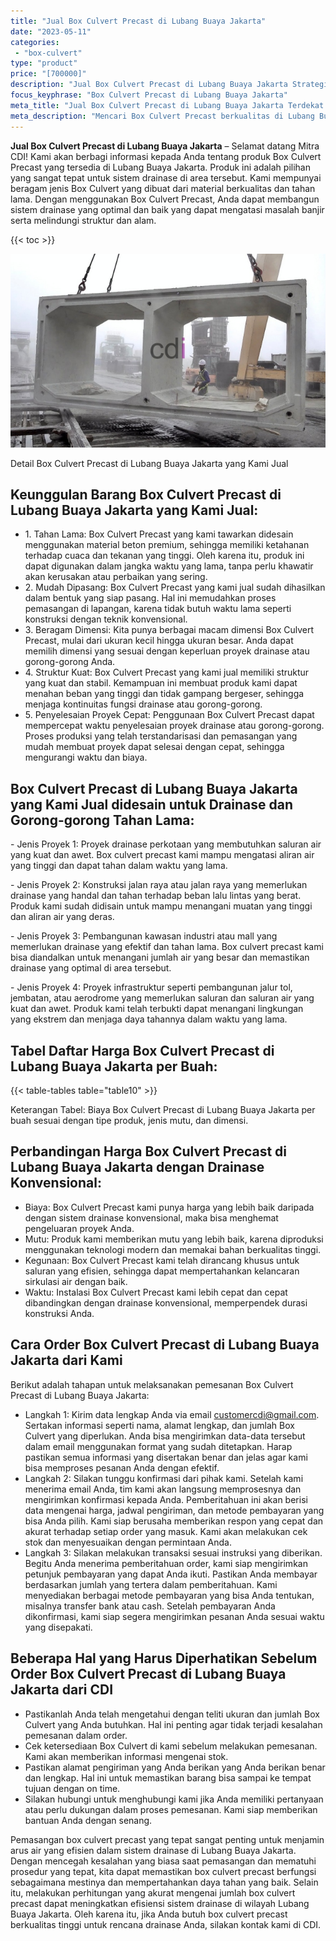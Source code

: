 ```yaml
---
title: "Jual Box Culvert Precast di Lubang Buaya Jakarta"
date: "2023-05-11"
categories:
 - "box-culvert"
type: "product"
price: "[700000]"
description: "Jual Box Culvert Precast di Lubang Buaya Jakarta Strategis. Box Culvert Precast unggulan untuk kebutuhan konstruksi dengan performa optimal. Segera dapatkan informasi detail."
focus_keyphrase: "Box Culvert Precast di Lubang Buaya Jakarta"
meta_title: "Jual Box Culvert Precast di Lubang Buaya Jakarta Terdekat - CDI"
meta_description: "Mencari Box Culvert Precast berkualitas di Lubang Buaya Jakarta? Kami adalah solusi tepat dengan kualitas premium. Dapatkan informasi sekarang."
---
```


**Jual Box Culvert Precast di Lubang Buaya Jakarta** – Selamat datang Mitra CDI! Kami akan berbagi informasi kepada Anda tentang produk Box Culvert Precast yang tersedia di Lubang Buaya Jakarta. Produk ini adalah pilihan yang sangat tepat untuk sistem drainase di area tersebut. Kami mempunyai beragam jenis Box Culvert yang dibuat dari material berkualitas dan tahan lama. Dengan menggunakan Box Culvert Precast, Anda dapat membangun sistem drainase yang optimal dan baik yang dapat mengatasi masalah banjir serta melindungi struktur dan alam.

{{< toc >}}

![Jual Box Culvert Precast di Lubang Buaya Jakarta](/images/box-culvert/box-culvert-13.jpg)

Detail Box Culvert Precast di Lubang Buaya Jakarta yang Kami Jual 

## Keunggulan Barang Box Culvert Precast di Lubang Buaya Jakarta yang Kami Jual:

*   1\. Tahan Lama: Box Culvert Precast yang kami tawarkan didesain menggunakan material beton premium, sehingga memiliki ketahanan terhadap cuaca dan tekanan yang tinggi. Oleh karena itu, produk ini dapat digunakan dalam jangka waktu yang lama, tanpa perlu khawatir akan kerusakan atau perbaikan yang sering.
*   2\. Mudah Dipasang: Box Culvert Precast yang kami jual sudah dihasilkan dalam bentuk yang siap pasang. Hal ini memudahkan proses pemasangan di lapangan, karena tidak butuh waktu lama seperti konstruksi dengan teknik konvensional.
*   3\. Beragam Dimensi: Kita punya berbagai macam dimensi Box Culvert Precast, mulai dari ukuran kecil hingga ukuran besar. Anda dapat memilih dimensi yang sesuai dengan keperluan proyek drainase atau gorong-gorong Anda.
*   4\. Struktur Kuat: Box Culvert Precast yang kami jual memiliki struktur yang kuat dan stabil. Kemampuan ini membuat produk kami dapat menahan beban yang tinggi dan tidak gampang bergeser, sehingga menjaga kontinuitas fungsi drainase atau gorong-gorong.
*   5\. Penyelesaian Proyek Cepat: Penggunaan Box Culvert Precast dapat mempercepat waktu penyelesaian proyek drainase atau gorong-gorong. Proses produksi yang telah terstandarisasi dan pemasangan yang mudah membuat proyek dapat selesai dengan cepat, sehingga mengurangi waktu dan biaya.

## Box Culvert Precast di Lubang Buaya Jakarta yang Kami Jual didesain untuk Drainase dan Gorong-gorong Tahan Lama:

\- Jenis Proyek 1: Proyek drainase perkotaan yang membutuhkan saluran air yang kuat dan awet. Box culvert precast kami mampu mengatasi aliran air yang tinggi dan dapat tahan dalam waktu yang lama.

\- Jenis Proyek 2: Konstruksi jalan raya atau jalan raya yang memerlukan drainase yang handal dan tahan terhadap beban lalu lintas yang berat. Produk kami sudah didisain untuk mampu menangani muatan yang tinggi dan aliran air yang deras.

\- Jenis Proyek 3: Pembangunan kawasan industri atau mall yang memerlukan drainase yang efektif dan tahan lama. Box culvert precast kami bisa diandalkan untuk menangani jumlah air yang besar dan memastikan drainase yang optimal di area tersebut.

\- Jenis Proyek 4: Proyek infrastruktur seperti pembangunan jalur tol, jembatan, atau aerodrome yang memerlukan saluran dan saluran air yang kuat dan awet. Produk kami telah terbukti dapat menangani lingkungan yang ekstrem dan menjaga daya tahannya dalam waktu yang lama.

## Tabel Daftar Harga Box Culvert Precast di Lubang Buaya Jakarta per Buah:

{{< table-tables table="table10" >}}

Keterangan Tabel: Biaya Box Culvert Precast di Lubang Buaya Jakarta per buah sesuai dengan tipe produk, jenis mutu, dan dimensi.

## Perbandingan Harga Box Culvert Precast di Lubang Buaya Jakarta dengan Drainase Konvensional:

*   Biaya: Box Culvert Precast kami punya harga yang lebih baik daripada dengan sistem drainase konvensional, maka bisa menghemat pengeluaran proyek Anda.
*   Mutu: Produk kami memberikan mutu yang lebih baik, karena diproduksi menggunakan teknologi modern dan memakai bahan berkualitas tinggi.
*   Kegunaan: Box Culvert Precast kami telah dirancang khusus untuk saluran yang efisien, sehingga dapat mempertahankan kelancaran sirkulasi air dengan baik.
*   Waktu: Instalasi Box Culvert Precast kami lebih cepat dan cepat dibandingkan dengan drainase konvensional, memperpendek durasi konstruksi Anda.

## Cara Order Box Culvert Precast di Lubang Buaya Jakarta dari Kami

Berikut adalah tahapan untuk melaksanakan pemesanan Box Culvert Precast di Lubang Buaya Jakarta:

*   Langkah 1: Kirim data lengkap Anda via email customercdi@gmail.com. Sertakan informasi seperti nama, alamat lengkap, dan jumlah Box Culvert yang diperlukan.
Anda bisa mengirimkan data-data tersebut dalam email menggunakan format yang sudah ditetapkan. Harap pastikan semua informasi yang disertakan benar dan jelas agar kami bisa memproses pesanan Anda dengan efektif.
*   Langkah 2: Silakan tunggu konfirmasi dari pihak kami. Setelah kami menerima email Anda, tim kami akan langsung memprosesnya dan mengirimkan konfirmasi kepada Anda. Pemberitahuan ini akan berisi data mengenai harga, jadwal pengiriman, dan metode pembayaran yang bisa Anda pilih.
Kami siap berusaha memberikan respon yang cepat dan akurat terhadap setiap order yang masuk. Kami akan melakukan cek stok dan menyesuaikan dengan permintaan Anda.
*   Langkah 3: Silakan melakukan transaksi sesuai instruksi yang diberikan. Begitu Anda menerima pemberitahuan order, kami siap mengirimkan petunjuk pembayaran yang dapat Anda ikuti. Pastikan Anda membayar berdasarkan jumlah yang tertera dalam pemberitahuan.
Kami menyediakan berbagai metode pembayaran yang bisa Anda tentukan, misalnya transfer bank atau cash. Setelah pembayaran Anda dikonfirmasi, kami siap segera mengirimkan pesanan Anda sesuai waktu yang disepakati.

## Beberapa Hal yang Harus Diperhatikan Sebelum Order Box Culvert Precast di Lubang Buaya Jakarta dari CDI

*   Pastikanlah Anda telah mengetahui dengan teliti ukuran dan jumlah Box Culvert yang Anda butuhkan. Hal ini penting agar tidak terjadi kesalahan pemesanan dalam order.
*   Cek ketersediaan Box Culvert di kami sebelum melakukan pemesanan. Kami akan memberikan informasi mengenai stok.
*   Pastikan alamat pengiriman yang Anda berikan yang Anda berikan benar dan lengkap. Hal ini untuk memastikan barang bisa sampai ke tempat tujuan dengan on time.
*   Silakan hubungi untuk menghubungi kami jika Anda memiliki pertanyaan atau perlu dukungan dalam proses pemesanan. Kami siap memberikan bantuan Anda dengan senang.

Pemasangan box culvert precast yang tepat sangat penting untuk menjamin arus air yang efisien dalam sistem drainase di Lubang Buaya Jakarta. Dengan mencegah kesalahan yang biasa saat pemasangan dan mematuhi prosedur yang tepat, kita dapat memastikan box culvert precast berfungsi sebagaimana mestinya dan mempertahankan daya tahan yang baik. Selain itu, melakukan perhitungan yang akurat mengenai jumlah box culvert precast dapat meningkatkan efisiensi sistem drainase di wilayah Lubang Buaya Jakarta. Oleh karena itu, jika Anda butuh box culvert precast berkualitas tinggi untuk rencana drainase Anda, silakan kontak kami di CDI.